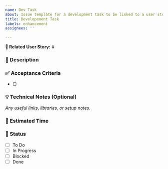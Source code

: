 ```yaml
---
name: Dev Task
about: Issue template for a development task to be linked to a user story
title: Developement Task
labels: enhancement
assignees: ''

---
```


**🔗 Related User Story:** #<User Story Issue Number>

### **📌 Description**

### **✅ Acceptance Criteria**
- [ ] 

### **💡 Technical Notes (Optional)**
_Any useful links, libraries, or setup notes._

### **📅 Estimated Time**


### **🔄 Status**
- [ ] To Do
- [ ] In Progress
- [ ] Blocked
- [ ] Done
